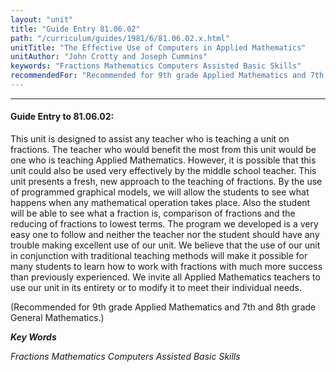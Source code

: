 ```yaml
---
layout: "unit"
title: "Guide Entry 81.06.02"
path: "/curriculum/guides/1981/6/81.06.02.x.html"
unitTitle: "The Effective Use of Computers in Applied Mathematics"
unitAuthor: "John Crotty and Joseph Cummins"
keywords: "Fractions Mathematics Computers Assisted Basic Skills"
recommendedFor: "Recommended for 9th grade Applied Mathematics and 7th and 8th grade General Mathematics."
---
```

<body>
<hr/>
<h4>
Guide Entry to 81.06.02:
</h4>
This unit is designed to assist any teacher who is teaching a unit on fractions.  The teacher who would benefit the most from this unit would be one who is teaching Applied Mathematics.  However, it is possible that this unit could also be used very effectively by the middle school teacher.  This unit presents a fresh, new approach to the teaching of fractions.  By the use of programmed graphical models, we will allow the students to see what happens when any mathematical operation takes place.  Also the student will be able to see what a fraction is, comparison of fractions and the reducing of fractions to lowest terms.  The program we developed is a very easy one to follow and neither the teacher nor the student should have any trouble making excellent use of our unit.  We believe that the use of our unit in conjunction with traditional teaching methods will make it possible for many students to learn how to work with fractions with much more success than previously experienced.  We invite all Applied Mathematics teachers to use our unit in its entirety or to modify it to meet their individual needs.
<p>
(Recommended for 9th grade Applied Mathematics and 7th and 8th grade General Mathematics.)
</p>
<p>
<b>
<i>
Key Words
</i>
</b>
<br/>
</p>
<p>
<i>
Fractions Mathematics Computers Assisted Basic Skills
</i>
</p>
</body>